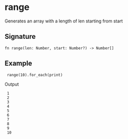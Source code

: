 # range

Generates an array with a length of len starting from start

## Signature

```nogscript
fn range(len: Number, start: Number?) -> Number[]
```

## Example

```nogscript
 range(10).for_each(print)
```

Output 

```nogscript
 1
 2
 3
 4
 5
 6
 7
 8
 9
 10
```


